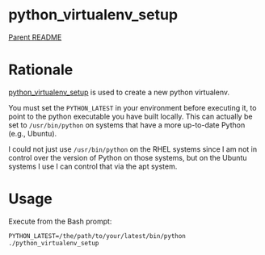 python_virtualenv_setup
==========

[Parent README](../README.md)

Rationale
=========

[python_virtualenv_setup](python_virtualenv_setup) is used to create a new python virtualenv.

You must set the `PYTHON_LATEST` in your environment before executing
it, to point to the python executable you have built locally. This can
actually be set to `/usr/bin/python` on systems that have a more
up-to-date Python (e.g., Ubuntu).

I could not just use `/usr/bin/python` on the RHEL systems since I am
not in control over the version of Python on those systems, but on the
Ubuntu systems I use I can control that via the apt system.

Usage
=====

Execute from the Bash prompt:

    PYTHON_LATEST=/the/path/to/your/latest/bin/python ./python_virtualenv_setup
